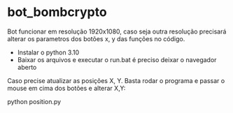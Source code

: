 # bot_bombcrypto


Bot funcionar em resolução 1920x1080, caso seja outra resolução precisará alterar os parametros dos botões x, y das funções no código.

- Instalar o python 3.10
- Baixar os arquivos e executar o run.bat é preciso deixar o navegador aberto

Caso precise atualizar as posições X, Y. Basta rodar o programa e passar o mouse em cima dos botões e alterar X,Y:

  python position.py
